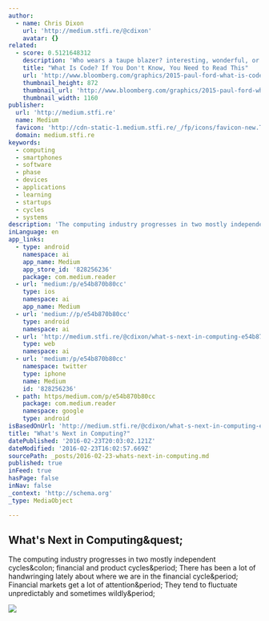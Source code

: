 ```yaml
---
author:
  - name: Chris Dixon
    url: 'http://medium.stfi.re/@cdixon'
    avatar: {}
related:
  - score: 0.5121648312
    description: 'Who wears a taupe blazer? interesting, wonderful, or disturbing way. A computer is a clock with benefits. They all work the same, doing second-grade math, one step at a time: Tick, take a number and put it in box one. Tick, take another number, put it in box two.'
    title: "What Is Code? If You Don't Know, You Need to Read This"
    url: 'http://www.bloomberg.com/graphics/2015-paul-ford-what-is-code/'
    thumbnail_height: 872
    thumbnail_url: 'http://www.bloomberg.com/graphics/2015-paul-ford-what-is-code/images/promo.jpg'
    thumbnail_width: 1160
publisher:
  url: 'http://medium.stfi.re'
  name: Medium
  favicon: 'http://cdn-static-1.medium.stfi.re/_/fp/icons/favicon-new.TAS6uQ-Y7kcKgi0xjcYHXw.ico'
  domain: medium.stfi.re
keywords:
  - computing
  - smartphones
  - software
  - phase
  - devices
  - applications
  - learning
  - startups
  - cycles
  - systems
description: 'The computing industry progresses in two mostly independent cycles: financial and product cycles. There has been a lot of handwringing lately about where we are in the financial cycle. Financial markets get a lot of attention. They tend to fluctuate unpredictably and sometimes wildly.'
inLanguage: en
app_links:
  - type: android
    namespace: ai
    app_name: Medium
    app_store_id: '828256236'
    package: com.medium.reader
  - url: 'medium:/p/e54b870b80cc'
    type: ios
    namespace: ai
    app_name: Medium
  - url: 'medium://p/e54b870b80cc'
    type: android
    namespace: ai
  - url: 'http://medium.stfi.re/@cdixon/what-s-next-in-computing-e54b870b80cc'
    type: web
    namespace: ai
  - url: 'medium:/p/e54b870b80cc'
    namespace: twitter
    type: iphone
    name: Medium
    id: '828256236'
  - path: https/medium.com/p/e54b870b80cc
    package: com.medium.reader
    namespace: google
    type: android
isBasedOnUrl: 'http://medium.stfi.re/@cdixon/what-s-next-in-computing-e54b870b80cc?sf=pbvgpz#.46xxypo70'
title: "What's Next in Computing?"
datePublished: '2016-02-23T20:03:02.121Z'
dateModified: '2016-02-23T16:02:57.669Z'
sourcePath: _posts/2016-02-23-whats-next-in-computing.md
published: true
inFeed: true
hasPage: false
inNav: false
_context: 'http://schema.org'
_type: MediaObject

---
```

<article style=""><h1>What's Next in Computing&amp;quest;</h1><p>The computing industry progresses in two mostly independent cycles&amp;colon; financial and product cycles&amp;period; There has been a lot of handwringing lately about where we are in the financial cycle&amp;period; Financial markets get a lot of attention&amp;period; They tend to fluctuate unpredictably and sometimes wildly&amp;period;</p><img src="http://cdn-images-1.medium.stfi.re/max/800/1*oOZjdUvjYRlrFtYUKLIMGg.png" /></article>
